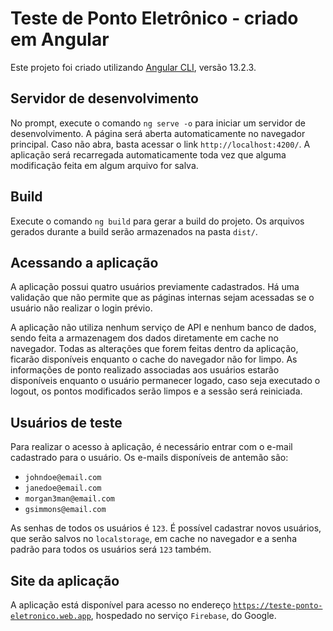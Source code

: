 # Teste de Ponto Eletrônico - criado em Angular

Este projeto foi criado utilizando [Angular CLI](https://github.com/angular/angular-cli), versão 13.2.3.

## Servidor de desenvolvimento

No prompt, execute o comando `ng serve -o` para iniciar um servidor de desenvolvimento. A página será aberta automaticamente no navegador principal.
Caso não abra, basta acessar o link `http://localhost:4200/`. A aplicação será recarregada automaticamente toda vez que alguma modificação feita em algum arquivo for salva.

## Build

Execute o comando `ng build` para gerar a build do projeto. Os arquivos gerados durante a build serão armazenados na pasta `dist/`.

## Acessando a aplicação

A aplicação possui quatro usuários previamente cadastrados. Há uma validação que não permite que as páginas internas sejam acessadas se o usuário não realizar o login prévio.

A aplicação não utiliza nenhum serviço de API e nenhum banco de dados, sendo feita a armazenagem dos dados diretamente em cache no navegador. Todas as alterações que forem feitas dentro da aplicação, ficarão disponíveis enquanto o cache do navegador não for limpo. As informações de ponto realizado associadas aos usuários estarão disponíveis enquanto o usuário permanecer logado, caso seja executado o logout, os pontos modificados serão limpos e a sessão será reiniciada.

## Usuários de teste

Para realizar o acesso à aplicação, é necessário entrar com o e-mail cadastrado para o usuário. Os e-mails disponíveis de antemão são:
- `johndoe@email.com`
- `janedoe@email.com`
- `morgan3man@email.com`
- `gsimmons@email.com`

As senhas de todos os usuários é `123`. É possível cadastrar novos usuários, que serão salvos no `localstorage`, em cache no navegador e a senha padrão para todos os usuários será `123` também.

## Site da aplicação

A aplicação está disponível para acesso no endereço [`https://teste-ponto-eletronico.web.app`](https://teste-ponto-eletronico.web.app), hospedado no serviço `Firebase`, do Google.
